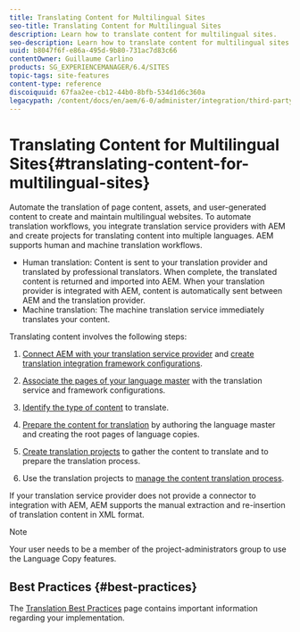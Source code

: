 ```yaml
---
title: Translating Content for Multilingual Sites
seo-title: Translating Content for Multilingual Sites
description: Learn how to translate content for multilingual sites.
seo-description: Learn how to translate content for multilingual sites.
uuid: b8047f6f-e86a-495d-9b80-731ac7d83c66
contentOwner: Guillaume Carlino
products: SG_EXPERIENCEMANAGER/6.4/SITES
topic-tags: site-features
content-type: reference
discoiquuid: 67faa2ee-cb12-44b0-8bfb-534d1d6c360a
legacypath: /content/docs/en/aem/6-0/administer/integration/third-party-services/machine-translation
---
```


# Translating Content for Multilingual Sites{#translating-content-for-multilingual-sites}

Automate the translation of page content, assets, and user-generated content to create and maintain multilingual websites. To automate translation workflows, you integrate translation service providers with AEM and create projects for translating content into multiple languages. AEM supports human and machine translation workflows.

* Human translation: Content is sent to your translation provider and translated by professional translators. When complete, the translated content is returned and imported into AEM. When your translation provider is integrated with AEM, content is automatically sent between AEM and the translation provider. 
* Machine translation: The machine translation service immediately translates your content.

Translating content involves the following steps:

1. [Connect AEM with your translation service provider](/help/sites-administering/tc-tic.md#connecting-to-a-translation-service-provider) and [create translation integration framework configurations](/help/sites-administering/tc-tic.md). 

1. [Associate the pages of your language master](/help/sites-administering/tc-tic.md#configuring-pages-for-translation) with the translation service and framework configurations.
1. [Identify the type of content](/help/sites-administering/tc-rules.md) to translate.
1. [Prepare the content for translation](/help/sites-administering/tc-prep.md) by authoring the language master and creating the root pages of language copies.
1. [Create translation projects](/help/sites-administering/tc-manage.md) to gather the content to translate and to prepare the translation process.
1. Use the translation projects to [manage the content translation process](/help/sites-administering/tc-manage.md).

If your translation service provider does not provide a connector to integration with AEM, AEM supports the manual extraction and re-insertion of translation content in XML format.

>[!NOTE]
>
>Your user needs to be a member of the project-administrators group to use the Language Copy features.

## Best Practices {#best-practices}

The [Translation Best Practices](/help/sites-administering/tc-bp.md) page contains important information regarding your implementation.
